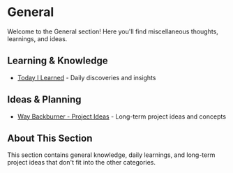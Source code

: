 # General

Welcome to the General section! Here you'll find miscellaneous thoughts, learnings, and ideas.

## Learning & Knowledge
- [Today I Learned](Today-I-Learned.md) - Daily discoveries and insights

## Ideas & Planning
- [Way Backburner - Project Ideas](Way-Backburner.md) - Long-term project ideas and concepts

## About This Section
This section contains general knowledge, daily learnings, and long-term project ideas that don't fit into the other categories.
